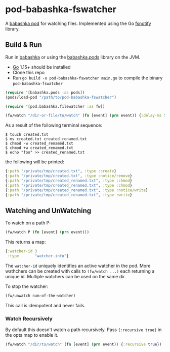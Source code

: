 # pod-babashka-fswatcher

A [babashka pod](https://github.com/babashka/babashka.pods) for watching files.
Implemented using the Go [fsnotify](https://github.com/fsnotiy/fsnotify) library.

## Build & Run

Run in [babashka](https://github.com/borkdude/babashka/) or using the
[babashka.pods](https://github.com/babashka/babashka.pods) library on the JVM.

- [Go](https://golang.org/dl/) 1.15+ should be installed
- Clone this repo
- Run `go build -o pod-babashka-fswatcher main.go` to compile the binary `pod-babashka-fswatcher`

``` clojure
(require '[babashka.pods :as pods])
(pods/load-pod "/path/to/pod-babashka-fswatcher")

(require '[pod.babashka.filewatcher :as fw])

(fw/watch "/dir-or-file/to/watch" (fn [event] (prn event)) {:delay-ms 50})
```

As a result of the following terminal sequence:

``` shell
$ touch created.txt
$ mv created.txt created_renamed.txt
$ chmod -w created_renamed.txt
$ chmod +w created_renamed.txt
$ echo "foo" >> created_renamed.txt
```

the following will be printed:

``` clojure
{:path "/private/tmp/created.txt", :type :create}
{:path "/private/tmp/created.txt", :type :notice/remove}
{:path "/private/tmp/created_renamed.txt", :type :chmod}
{:path "/private/tmp/created_renamed.txt", :type :chmod}
{:path "/private/tmp/created_renamed.txt", :type :notice/write}
{:path "/private/tmp/created_renamed.txt", :type :write}
```

## Watching and UnWatching
To watch on a path P:
```clojure
(fw/watch P (fn [event] (prn event)))
```
This returns a map:
```clojure
{:watcher-id 3
 :type       "watcher-info"}
```
The `watcher-id` uniquely identifies an active watcher in the pod.
More wathchers can be created with calls to `(fw/watch ...)` each returning a unique id.
Multiple watchers can be used on the same dir.

To stop the watcher:
```clojure
(fw/unwatch num-of-the-watcher)
```
This call is idempotent and never fails.

### Watch Recursively
By default this doesn't watch a path recursively. Pass `{:recursive true}` in the opts map to enable it.
```clojure
(fw/watch "/dir/to/watch" (fn [event] (prn event)) {:recursive true})
```
